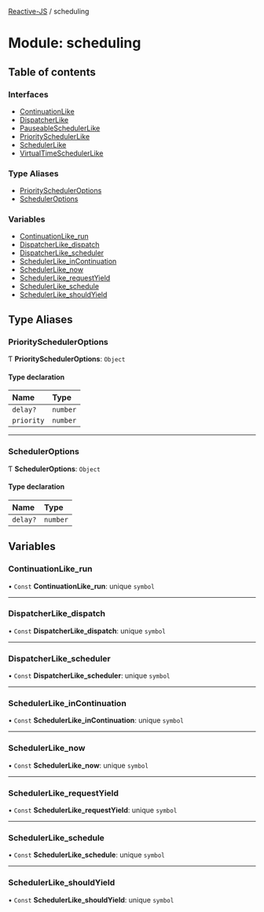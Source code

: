 [Reactive-JS](../README.md) / scheduling

# Module: scheduling

## Table of contents

### Interfaces

- [ContinuationLike](../interfaces/scheduling.ContinuationLike.md)
- [DispatcherLike](../interfaces/scheduling.DispatcherLike.md)
- [PauseableSchedulerLike](../interfaces/scheduling.PauseableSchedulerLike.md)
- [PrioritySchedulerLike](../interfaces/scheduling.PrioritySchedulerLike.md)
- [SchedulerLike](../interfaces/scheduling.SchedulerLike.md)
- [VirtualTimeSchedulerLike](../interfaces/scheduling.VirtualTimeSchedulerLike.md)

### Type Aliases

- [PrioritySchedulerOptions](scheduling.md#priorityscheduleroptions)
- [SchedulerOptions](scheduling.md#scheduleroptions)

### Variables

- [ContinuationLike\_run](scheduling.md#continuationlike_run)
- [DispatcherLike\_dispatch](scheduling.md#dispatcherlike_dispatch)
- [DispatcherLike\_scheduler](scheduling.md#dispatcherlike_scheduler)
- [SchedulerLike\_inContinuation](scheduling.md#schedulerlike_incontinuation)
- [SchedulerLike\_now](scheduling.md#schedulerlike_now)
- [SchedulerLike\_requestYield](scheduling.md#schedulerlike_requestyield)
- [SchedulerLike\_schedule](scheduling.md#schedulerlike_schedule)
- [SchedulerLike\_shouldYield](scheduling.md#schedulerlike_shouldyield)

## Type Aliases

### PrioritySchedulerOptions

Ƭ **PrioritySchedulerOptions**: `Object`

#### Type declaration

| Name | Type |
| :------ | :------ |
| `delay?` | `number` |
| `priority` | `number` |

___

### SchedulerOptions

Ƭ **SchedulerOptions**: `Object`

#### Type declaration

| Name | Type |
| :------ | :------ |
| `delay?` | `number` |

## Variables

### ContinuationLike\_run

• `Const` **ContinuationLike\_run**: unique `symbol`

___

### DispatcherLike\_dispatch

• `Const` **DispatcherLike\_dispatch**: unique `symbol`

___

### DispatcherLike\_scheduler

• `Const` **DispatcherLike\_scheduler**: unique `symbol`

___

### SchedulerLike\_inContinuation

• `Const` **SchedulerLike\_inContinuation**: unique `symbol`

___

### SchedulerLike\_now

• `Const` **SchedulerLike\_now**: unique `symbol`

___

### SchedulerLike\_requestYield

• `Const` **SchedulerLike\_requestYield**: unique `symbol`

___

### SchedulerLike\_schedule

• `Const` **SchedulerLike\_schedule**: unique `symbol`

___

### SchedulerLike\_shouldYield

• `Const` **SchedulerLike\_shouldYield**: unique `symbol`
